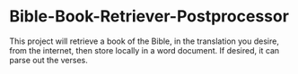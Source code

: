 # Bible-Book-Retriever-Postprocessor
This project will retrieve a book of the Bible, in the translation you desire, from the internet, then store locally in a word document. If desired, it can parse out the verses.
